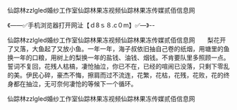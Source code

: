 仙踪林zzlgled婚纱工作室仙踪林果冻视频仙踪林果冻传媒贰佰信息网

《——✅手机浏览器打开网沚【ｄ8ｓ８.c０m】✅—》--

仙踪林zzlgled婚纱工作室仙踪林果冻视频仙踪林果冻传媒贰佰信息网　　梨花开了又落，大鱼起了又放小鱼。一年一年，海子叔依旧抽自己卷的纸烟，用塘里的鱼换一年的口粮，用树上的梨换一年的盐钱、油钱、烟钱。不肯要队里多照顾一点。
	誓词不复回，花残人枯槁，凄怆抽泣，你已不在，已经的喧闹已没落，只剩下零乱的美。伊民心碎，豪杰不悔，擦肩而过不流连，花繁，花枯，花残，花败，花的终身都在抽泣，无可奈何凄怆的等候下一个循环。





仙踪林zzlgled婚纱工作室仙踪林果冻视频仙踪林果冻传媒贰佰信息网

